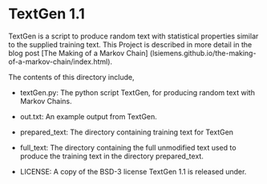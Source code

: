 TextGen 1.1
===========

TextGen is a script to produce random text with statistical properties
similar to the supplied training text. This Project is described in
more detail in the blog post [The Making of a Markov Chain]
(lsiemens.github.io/the-making-of-a-markov-chain/index.html).

The contents of this directory include,

- textGen.py: The python script TextGen, for producing random text with 
  Markov Chains.

- out.txt: An example output from TextGen.

- prepared_text: The directory containing training text for TextGen

- full_text: The directory containing the full unmodified text used to
  produce the training text in the directory prepared_text.

- LICENSE: A copy of the BSD-3 license TextGen 1.1 is released under.

